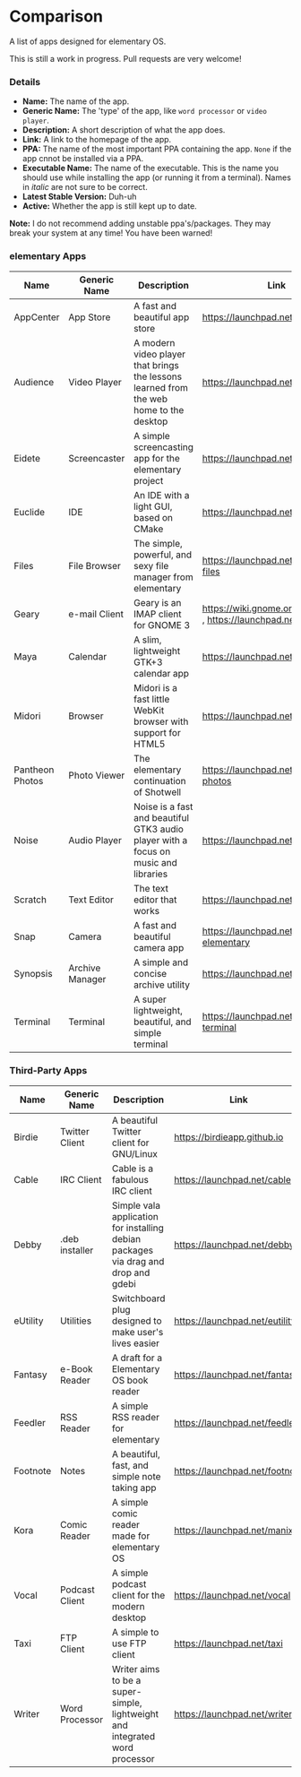 Comparison
==============

A list of apps designed for elementary OS.

This is still a work in progress. Pull requests are very welcome!



### Details

* __Name:__ The name of the app.
* __Generic Name:__ The 'type' of the app, like `word processor` or `video player`.
* __Description:__ A short description of what the app does.
* __Link:__ A link to the homepage of the app.
* __PPA:__ The name of the most important PPA containing the app. `None` if the app cnnot be installed via a PPA.
* __Executable Name:__ The name of the executable. This is the name you should use while installing the app (or running it from a terminal). Names in *italic* are not sure to be correct.
* __Latest Stable Version:__ Duh-uh
* __Active:__ Whether the app is still kept up to date.


__Note:__ I do not recommend adding unstable ppa's/packages. They may break your system at any time! You have been warned!



### elementary Apps

Name | Generic Name | Description | Link | PPA | Executable Name | Latest Stable Version
-----|--------------|-------------|------|-----|-----------------|----------------------
AppCenter | App Store | A fast and beautiful app store | https://launchpad.net/appcenter | None | *appcenter* | In Developement
Audience | Video Player | A modern video player that brings the lessons learned from the web home to the desktop | https://launchpad.net/audience | elementary-os/daily (unstable!) | audience | In Developement
Eidete | Screencaster | A simple screencasting app for the elementary project | https://launchpad.net/eidete | elementary-os/daily (unstable!) | eidete | In Developement
Euclide | IDE | An IDE with a light GUI, based on CMake | https://launchpad.net/euclide | elementary-os/daily (unstable!) | euclide | In Developement
Files | File Browser | The simple, powerful, and sexy file manager from elementary | https://launchpad.net/pantheon-files | elementary-os/stable | pantheon-files | 0.1.6
Geary | e-mail Client | Geary is an IMAP client for GNOME 3 | https://wiki.gnome.org/Apps/Geary , https://launchpad.net/geary | elementary-os/stable | geary | 0.6.2
Maya | Calendar | A slim, lightweight GTK+3 calendar app | https://launchpad.net/maya | elementary-os/stable | maya-calendar | 0.3
Midori | Browser | Midori is a fast little WebKit browser with support for HTML5 | https://launchpad.net/midori | elementary-os/stable | midori | 0.5.7
Pantheon Photos | Photo Viewer | The elementary continuation of Shotwell | https://launchpad.net/pantheon-photos | elementary-os/daily (unstable!) | *pantheon-photos* | In Developement
Noise | Audio Player | Noise is a fast and beautiful GTK3 audio player with a focus on music and libraries | https://launchpad.net/noise | elementary-os/stable | noise | 0.3.0
Scratch | Text Editor | The text editor that works | https://launchpad.net/scratch | elementary-os/stable | scratch-text-editor | 2.0.2
Snap | Camera | A fast and beautiful camera app | https://launchpad.net/snap-elementary | elementary-os/daily (unstable!) | snap-photobooth | In Developement
Synopsis | Archive Manager | A simple and concise archive utility | https://launchpad.net/synopsis | None | Synopsis | In Developement | Yes
Terminal | Terminal | A super lightweight, beautiful, and simple terminal | https://launchpad.net/pantheon-terminal | elementary-os/stable | pantheon-terminal | 0.3.0.1



### Third-Party Apps

Name | Generic Name | Description | Link | PPA | Executable Name | Latest Stable Version | Active
-----|--------------|-------------|------|-----|-----------------|-----------------------|-------
Birdie | Twitter Client | A beautiful Twitter client for GNU/Linux | https://birdieapp.github.io | birdie-team/stable | birdie | 1.1 | Yes
Cable | IRC Client | Cable is a fabulous IRC client | https://launchpad.net/cable | gotwig/weekly (unstable!) | cable | In Developement | Unknown
Debby | .deb installer | Simple vala application for installing debian packages via drag and drop and gdebi | https://launchpad.net/debby | None | debby | In Developement | Yes
eUtility | Utilities | Switchboard plug designed to make user's lives easier | https://launchpad.net/eutility | donadigo/eutility (unstable!) | elementary-utility | In Developement | Yes
Fantasy | e-Book Reader | A draft for a Elementary OS book reader | https://launchpad.net/fantasy | samuel-dolt/ppa (unstable!) | *fantasy* | In Developement | Yes
Feedler | RSS Reader | A simple RSS reader for elementary | https://launchpad.net/feedler | feedler-hackers/daily (unstable!) | feedler | In Developement | Unknown
Footnote | Notes | A beautiful, fast, and simple note taking app | https://launchpad.net/footnote | elementary-os/daily (unstable!) | footnote | In Developement | Unknown
Kora | Comic Reader | A simple comic reader made for elementary OS | https://launchpad.net/manix | None | *manix* | In Developement | Yes
Vocal | Podcast Client | A simple podcast client for the modern desktop | https://launchpad.net/vocal | nathandyer/vocal-daily (unstable!) | *vocal* | In Developement | Yes
Taxi | FTP Client | A simple to use FTP client | https://launchpad.net/taxi | None | *taxi* | In Developement | Yes
Writer | Word Processor | Writer aims to be a super-simple, lightweight and integrated word processor | https://launchpad.net/writer | None | writer | In Developement | Yes

